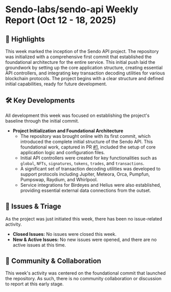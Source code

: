 # Sendo-labs/sendo-api Weekly Report (Oct 12 - 18, 2025)

## 🚀 Highlights
This week marked the inception of the Sendo API project. The repository was initialized with a comprehensive first commit that established the foundational architecture for the entire service. This initial push laid the groundwork by setting up the core application structure, creating essential API controllers, and integrating key transaction decoding utilities for various blockchain protocols. The project begins with a clear structure and defined initial capabilities, ready for future development.

## 🛠️ Key Developments
All development this week was focused on establishing the project's baseline through the initial commit.

- **Project Initialization and Foundational Architecture**
  - The repository was brought online with its first commit, which introduced the complete initial structure of the Sendo API. This foundational work, captured in PR [#1](https://github.com/Sendo-labs/sendo-api/pull/1), included the setup of core application logic and configuration files.
  - Initial API controllers were created for key functionalities such as `global`, `NFTs`, `signatures`, `tokens`, `trades`, and `transactions`.
  - A significant set of transaction decoding utilities was developed to support protocols including Jupiter, Meteora, Orca, Pumpfun, Pumpswap, Raydium, and Whirlpool.
  - Service integrations for Birdeyes and Helius were also established, providing essential external data connections from the outset.

## 🐛 Issues & Triage
As the project was just initiated this week, there has been no issue-related activity.

- **Closed Issues:** No issues were closed this week.
- **New & Active Issues:** No new issues were opened, and there are no active issues at this time.

## 💬 Community & Collaboration
This week's activity was centered on the foundational commit that launched the repository. As such, there is no community collaboration or discussion to report at this early stage.
